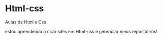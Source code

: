 # Html-css
 Aulas de Html e Css

 estou aprendendo a criar sites em Html-css e gerenciar meus repositórios!
